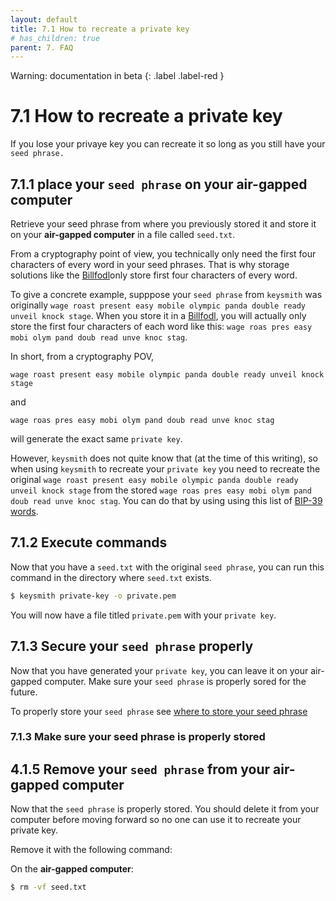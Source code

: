 ```yaml
---
layout: default
title: 7.1 How to recreate a private key
# has_children: true
parent: 7. FAQ
---
```

Warning: documentation in beta
{: .label .label-red }
    
# 7.1 How to recreate a private key
 
If you lose your privaye key you can recreate it so long as you still have your `seed phrase.`


## 7.1.1 place your `seed phrase` on your air-gapped computer

Retrieve your seed phrase from where you previously stored it and store it on your **air-gapped computer** in a file called `seed.txt`.

From a cryptography point of view, you technically only need the first four characters of every word in your seed phrases. That is why storage solutions like the [Billfodl](https://privacypros.io/products/the-billfodl/)only store first four characters of every word.

To give a concrete example, supppose your `seed phrase` from `keysmith` was originally `wage roast present easy mobile olympic panda double ready unveil knock stage`. When you store it in a [Billfodl](https://privacypros.io/products/the-billfodl/), you will actually only store the first four characters of each word like this: `wage roas pres easy mobi olym pand doub read unve knoc stag`.

In short, from a cryptography POV,

`wage roast present easy mobile olympic panda double ready unveil knock stage`

and

`wage roas pres easy mobi olym pand doub read unve knoc stag` 

will generate the exact same `private key`.

However, `keysmith` does not quite know that (at the time of this writing), so when using `keysmith` to recreate your `private key` you need to recreate the original `wage roast present easy mobile olympic panda double ready unveil knock stage` from the stored `wage roas pres easy mobi olym pand doub read unve knoc stag`. You can do that by using using this list of [BIP-39 words](https://github.com/bitcoin/bips/blob/master/bip-0039/english.txt).


## 7.1.2 Execute commands

Now that you have a `seed.txt` with the original `seed phrase`, you can run this command in the directory where `seed.txt` exists.

```bash
$ keysmith private-key -o private.pem
```

You will now have a file titled `private.pem` with your `private key`.

## 7.1.3 Secure your `seed phrase` properly

Now that you have generated your `private key`, you can leave it on your air-gapped computer. Make sure your `seed phrase` is properly sored for the future.

To properly store your `seed phrase` see [where to store your seed phrase](../docs/4-maximum-control-staking-option#1-where-to-store-your-seed-phrase)

### 7.1.3 Make sure your seed phrase is properly stored

## 4.1.5 Remove your `seed phrase` from your air-gapped computer

Now that the `seed phrase` is properly stored. You should delete it from your computer before moving forward so no one can use it to recreate your private key.  

Remove it with the following command:

On the **air-gapped computer**:

```bash
$ rm -vf seed.txt
```
